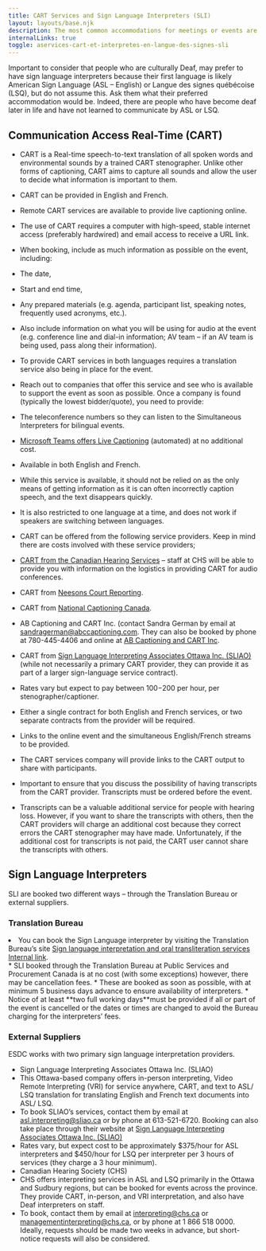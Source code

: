 ```yaml
---
title: CART Services and Sign Language Interpreters (SLI)
layout: layouts/base.njk
description: The most common accommodations for meetings or events are computer-assisted real-time transcription (CART) and interpretation services.
internalLinks: true
toggle: aservices-cart-et-interpretes-en-langue-des-signes-sli
---
```


Important to consider that people who are culturally Deaf, may prefer to have sign language interpreters because their first language is likely American Sign Language (ASL – English) or Langue des signes québécoise (LSQ), but do not assume this. Ask them what their preferred accommodation would be. Indeed, there are people who have become deaf later in life and have not learned to communicate by ASL or LSQ.

## Communication Access Real-Time (CART)

- CART is a Real-time speech-to-text translation of all spoken words and environmental sounds by a trained CART stenographer. Unlike other forms of captioning, CART aims to capture all sounds and allow the user to decide what information is important to them.
- CART can be provided in English and French.
- Remote CART services are available to provide live captioning online.
- The use of CART requires a computer with high-speed, stable internet access (preferably hardwired) and email access to receive a URL link.
- When booking, include as much information as possible on the event, including:

- The date,
- Start and end time,
- Any prepared materials (e.g. agenda, participant list, speaking notes, frequently used acronyms, etc.).
- Also include information on what you will be using for audio at the event (e.g. conference line and dial-in information; AV team – if an AV team is being used, pass along their information).

- To provide CART services in both languages requires a translation service also being in place for the event.
- Reach out to companies that offer this service and see who is available to support the event as soon as possible. Once a company is found (typically the lowest bidder/quote), you need to provide:

- The teleconference numbers so they can listen to the Simultaneous Interpreters for bilingual events.

- [Microsoft Teams offers Live Captioning](https://support.microsoft.com/en-us/office/use-live-captions-in-a-teams-meeting-4be2d304-f675-4b57-8347-cbd000a21260) (automated) at no additional cost.

- Available in both English and French.
- While this service is available, it should not be relied on as the only means of getting information as it is can often incorrectly caption speech, and the text disappears quickly.
- It is also restricted to one language at a time, and does not work if speakers are switching between languages.

- CART can be offered from the following service providers. Keep in mind there are costs involved with these service providers;

- [CART from the Canadian Hearing Services](https://www.chs.ca/service/captioning-services) – staff at CHS will be able to provide you with information on the logistics in providing CART for audio conferences.
- CART from [Neesons Court Reporting](https://neesonsreporting.com/neesons-cart-captioning-services/).
- CART from [National Captioning Canada](https://natcapcan.ca/about-us/).
- AB Captioning and CART Inc. (contact Sandra German by email at [sandragerman@abccaptioning.com](mailto:sandragerman@abccaptioning.com). They can also be booked by phone at 780-445-4406 and online at [AB Captioning and CART Inc](https://abcaptioning.com/book-a-time-now/).
- CART from [Sign Language Interpreting Associates Ottawa Inc. (SLIAO)](mailto:https://sliao.ca/services/) (while not necessarily a primary CART provider, they can provide it as part of a larger sign-language service contract).

- Rates vary but expect to pay between $100-$200 per hour, per stenographer/captioner.
- Either a single contract for both English and French services, or two separate contracts from the provider will be required.

- Links to the online event and the simultaneous English/French streams to be provided.
- The CART services company will provide links to the CART output to share with participants.

- Important to ensure that you discuss the possibility of having transcripts from the CART provider. Transcripts must be ordered before the event.

- Transcripts can be a valuable additional service for people with hearing loss. However, if you want to share the transcripts with others, then the CART providers will charge an additional cost because they correct errors the CART stenographer may have made. Unfortunately, if the additional cost for transcripts is not paid, the CART user cannot share the transcripts with others.

## Sign Language Interpreters

SLI are booked two different ways – through the Translation Bureau or external suppliers.

### Translation Bureau

<li>You can book the Sign Language interpreter by visiting the Translation Bureau&rsquo;s site <a
        href="http://gcintranet.tpsgc-pwgsc.gc.ca/bt-tb/interpretation/visuelle-visual-eng.html">Sign
        language interpretation and oral transliteration services <i class="fas fa-external-link-square-alt"></i><span class="wb-inv">Internal link</span></a>.</li>
*   SLI booked through the Translation Bureau at Public Services and Procurement Canada is at no cost (with some exceptions) however, there may be cancellation fees.
*   These are booked as soon as possible, with at minimum 5 business days advance to ensure availability of interpreters.
*   Notice of at least **two full working days**must be provided if all or part of the event is cancelled or the dates or times are changed to avoid the Bureau charging for the interpreters’ fees.

### External Suppliers

ESDC works with two primary sign language interpretation providers.

- Sign Language Interpreting Associates Ottawa Inc. (SLIAO)
- This Ottawa-based company offers in-person interpreting, Video Remote Interpreting (VRI) for service anywhere, CART, and text to ASL/ LSQ translation for translating English and French text documents into ASL/ LSQ.
- To book SLIAO’s services, contact them by email at [asl.interpreting@sliao.ca](mailto:asl.interpreting@sliao.ca) or by phone at 613-521-6720. Booking can also take place through their website at [Sign Language Interpreting Associates Ottawa Inc. (SLIAO)](https://sliao.ca/book-an-interpreter/)
- Rates vary, but expect cost to be approximately $375/hour for ASL interpreters and $450/hour for LSQ per interpreter per 3 hours of services (they charge a 3 hour minimum).
- Canadian Hearing Society (CHS)
- CHS offers interpreting services in ASL and LSQ primarily in the Ottawa and Sudbury regions, but can be booked for events across the province. They provide CART, in-person, and VRI interpretation, and also have Deaf interpreters on staff.
- To book, contact them by email at [interpreting@chs.ca](mailto:interpreting@chs.ca) or [managementinterpreting@chs.ca](mailto:managementinterpreting@chs.ca), or by phone at 1 866 518 0000. Ideally, requests should be made two weeks in advance, but short-notice requests will also be considered.
